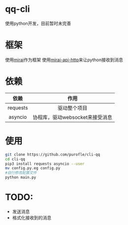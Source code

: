 # qq-cli
使用python开发，目前暂时未完善
# 框架
使用[mirai](https://github.com/mamoe/mirai)作为框架
使用[mirai-api-http](https://github.com/mamoe/mirai-api-http)来让python接收到消息
# 依赖
| 依赖 | 作用 |
|:----:|:----:|
|   requests   |   驱动整个项目   |
|   asyncio   |   协程库，驱动websocket来接受消息   |
# 使用
```bash
git clone https://github.com/purofle/cli-qq
cd cli-qq
pip3 install requests asyncio --user
mv config.py.eg config.py
#自行修改配置文件
python main.py
```
# TODO:
- 发送消息
- 格式化接收到的消息
